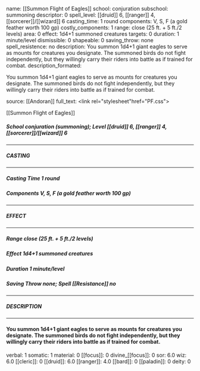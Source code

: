 name: [[Summon Flight of Eagles]]
school: conjuration
subschool: summoning
descriptor: 0
spell_level: [[druid]] 6, [[ranger]] 4, [[sorcerer]]/[[wizard]] 6
casting_time: 1 round
components: V, S, F (a gold feather worth 100 gp)
costly_components: 1
range: close (25 ft. + 5 ft./2 levels)
area: 0
effect: 1d4+1 summoned creatures
targets: 0
duration: 1 minute/level
dismissible: 0
shapeable: 0
saving_throw: none
spell_resistence: no
description: You summon 1d4+1 giant eagles to serve as mounts for creatures you designate. The summoned birds do not fight independently, but they willingly carry their riders into battle as if trained for combat.
description_formated: <p>You summon 1d4+1 giant eagles to serve as mounts for creatures you designate. The summoned birds do not fight independently, but they willingly carry their riders into battle as if trained for combat.</p>
source: [[Andoran]]
full_text: <link rel="stylesheet"href="PF.css"><div class="heading"><p class="alignleft">[[Summon Flight of Eagles]]</p><div style="clear: both;"></div></div><div><h5><b>School </b>conjuration (summoning); <b>Level </b>[[druid]] 6, [[ranger]] 4, [[sorcerer]]/[[wizard]] 6</h5></div><hr/><div><h5><b>CASTING</b></h5></div><hr/><div><h5><b>Casting Time </b>1 round</h5><h5><b>Components </b>V, S, F (a gold feather worth 100 gp)</h5></div><hr/><div><h5><b>EFFECT</b></h5></div><hr/><div><h5><b>Range </b>close (25 ft. + 5 ft./2 levels)</h5><h5><b>Effect </b>1d4+1 summoned creatures</h5><h5><b>Duration </b>1 minute/level</h5><h5><b>Saving Throw </b>none; <b>Spell [[Resistance]] </b>no</h5></div><hr/><div><h5><b>DESCRIPTION</b></h5></div><hr/><div><h4><p>You summon 1d4+1 giant eagles to serve as mounts for creatures you designate. The summoned birds do not fight independently, but they willingly carry their riders into battle as if trained for combat.</p></h4></div>
verbal: 1
somatic: 1
material: 0
[[focus]]: 0
divine_[[focus]]: 0
sor: 6.0
wiz: 6.0
[[cleric]]: 0
[[druid]]: 6.0
[[ranger]]: 4.0
[[bard]]: 0
[[paladin]]: 0
deity: 0
